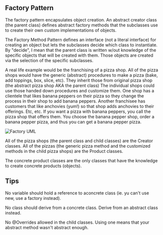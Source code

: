 ## Factory Pattern

The factory pattern encapsulates object creation.  An abstract creator class (the parent class) defines abstract factory methods that the subclasses use to create their own custom implementations of objects. 

The Factory Method Pattern defines an interface (not a literal interface) for creating an object but lets the subclasses decide which class to instantiate.  By "decide", I mean that the parent class is written w/out knowledge of the specific objects that will be created with them.  Those objects are created via the selection of the specific subclasses.

A real life example would be the franchising of a pizza shop.  All of the pizza shops would have the generic (abstract) procedures to make a pizza (bake, add toppings, box, slice, etc).  They inherit those from original pizza shop (the abstract pizza shop AKA the parent class)  The individual shops could use those handed down procedures and customize them.  One shop has a clientele that likes banana peppers on their pizza so they change the process in their shop to add banana peppers.  Another franchisee has customers that like anchovies (yum!) so that shop adds anchovies to their offerings.  Etc, etc.  If you want a pizza with banana peppers, you call the pizza shop that offers them.  You choose the banana pepper shop, order a banana pepper pizza, and thus you can get a banana pepper pizza.

![Factory UML](https://user-images.githubusercontent.com/22779199/35464505-3200ed70-02c4-11e8-8b4c-fd18e7e54f97.png)

All of the pizza shops (the parent class and child classes) are the Creator classes.
All of the pizzas (the generic pizza method and the customized methods in the child pizza shops) are the Product classes.

The concrete product classes are the only classes that have the knowledge to create concrete products (objects).

## Tips

No variable should hold a reference to aconcrete class (ie. yu can't use new, use a factory instead).

No class should derive from a concrete class.  Derive from an abstract class instead.  

No @Overrides allowed in the child classes.  Using one means that your abstract method wasn't abstract enough.
